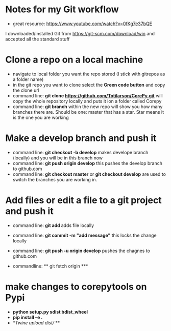 # Notes for my Git workflow
- great resource: https://www.youtube.com/watch?v=0fKg7e37bQE

I downloaded/installed Git from https://git-scm.com/download/win and accepted all the standard stuff

# Clone a repo on a local machine
- navigate to local folder you want the repo stored (I stick with gitrepos as a folder name)
- in the git repo you want to clone select the **Green code button** and copy the clone url
- command line: **git clone https://github.com/Totilarson/CorePy.git** will copy the whole repository locally and puts it ion a folder called Corepy
- command line: **git branch** within the new repo will show you how many branches there are. Should be one: master that has a star. Star means it is the one you are working 

# Make a develop branch and push it 
- command line: **git checkout -b develop** makes develope branch (locally) and you will be in this branch now
- command line: **git push origin develop**  this pushes the develop branch to github.com
- command line: **git checkout master** or **git checkout develop** are used to switch the branches you are working in. 

# Add files or edit a file to a git project and push it 
- command line: **git add <file name>** adds file locally
- command line: **git commit -m "add message"**  this locks the change locally
- command line: **git push -u origin develop** pushes the chagnes to github.com
  
- commandline: ** git fetch origin  ***
  
# make changes to corepytools on Pypi
-  **python setup.py sdist bdist_wheel**
-  **pip install –e .**
-  **Twine upload dist/* **
  
